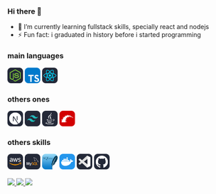 ### Hi there 👋

- 🌱 I’m currently learning fullstack skills, specially react and nodejs
- ⚡ Fun fact: i graduated in history before i started programming 

<!-- <div>
<a href="https://github.com/dscarv27">
<img height="160em" src="https://github-readme-stats.vercel.app/api/top-langs/?username=dscarv27&layout=compact&langs_count=7&theme=dracula"/>
</div> -->

<div style="display: inline_block">
  <h3>main languages</h3>
  <img src="https://github.com/tandpfun/skill-icons/raw/main/icons/NodeJS-Dark.svg" width="35" height="35" />
  <img src="https://github.com/tandpfun/skill-icons/raw/main/icons/TypeScript.svg" width="35" height="35" />
  <img src="https://github.com/tandpfun/skill-icons/raw/main/icons/React-Dark.svg" width="35" height="35" />
</div>
<div style="display: inline_block">
  <h3>others ones</h3>
    <img src="https://github.com/tandpfun/skill-icons/blob/main/icons/NextJS-Dark.svg" width="35" height="35" />
    <img src="https://github.com/tandpfun/skill-icons/blob/main/icons/TailwindCSS-Dark.svg" width="35" height="35" />
    <img src="https://github.com/tandpfun/skill-icons/raw/main/icons/Java-Dark.svg" width="35" height="35" />
    <img src="https://github.com/tandpfun/skill-icons/raw/main/icons/Rails.svg" width="35" height="35" />
</div>
<div style="display: inline_block">
  <h3>others skills</h3>
    <img src="https://github.com/tandpfun/skill-icons/blob/main/icons/AWS-Dark.svg" width="35" height="35" />
    <img src="https://github.com/tandpfun/skill-icons/blob/main/icons/MySQL-Dark.svg" width="35" height="35" />
    <img src="https://github.com/tandpfun/skill-icons/raw/main/icons/SQLite.svg" width="35" height="35" />
    <img src="https://github.com/tandpfun/skill-icons/blob/main/icons/Docker.svg" width="35" height="35" />
    <img src="https://github.com/tandpfun/skill-icons/raw/main/icons/VSCode-Dark.svg" width="35" height="35" />
    <img src="https://github.com/tandpfun/skill-icons/raw/main/icons/Github-Dark.svg" width="35" height="35" />
</div>
<br>
<a href= "https://www.twitter.com/dscarv27"><img src="https://img.shields.io/badge/Twitter-1DA1F2?style=for-the-badge&logo=twitter&logoColor=white">
<a href= "mailto:contato@dscarv27"><img src="https://img.shields.io/badge/Gmail-D14836?style=for-the-badge&logo=gmail&logoColor=white" target="_blank">
<a href= "https://www.linkedin.com/in/dscarv27" target="_blank"><img src="https://img.shields.io/badge/-LinkedIn-%230077B5?style=for-the-badge&logo=linkedin&logoColor=white" target="_blank">
  </body>
<!-- 
- 🔭 I’m currently working at 
- 👯 I’m looking to collaborate on ...
- 💬 Ask me about ...
- 📫 How to reach me: look for dscarv27 on twitter and linkedin
- 🤔 I’m looking for help with how to program metaverso in projects
- 😄 Pronouns: he/him -->
